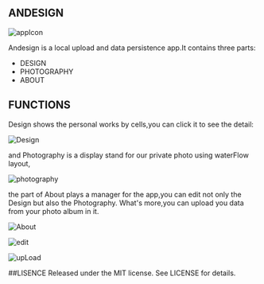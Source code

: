 ## ANDESIGN

![appIcon](appIcon@3x.png)

Andesign is a local upload and data persistence app.It contains three parts:

- DESIGN
- PHOTOGRAPHY
- ABOUT

## FUNCTIONS
Design shows the personal works by cells,you can click it to see the detail:

![Design](Design.gif)

and Photography is a display stand for our private photo using waterFlow layout,

![photography](photography.png)

the part of About plays a manager for the app,you can edit not only the Design but also the Photography. What's more,you can upload you data from your photo album in it.

![About](About.gif)

![edit](edit.png)

![upLoad](upLoad.png)


##LISENCE
Released under the MIT license. See LICENSE for details.

